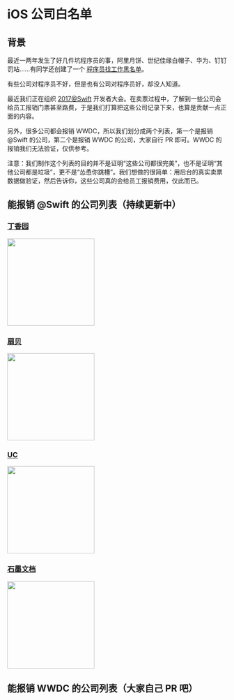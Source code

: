 # iOS 公司白名单

## 背景

最近一两年发生了好几件坑程序员的事，阿里月饼、世纪佳缘白帽子、华为、钉钉罚站……有同学还创建了一个 [程序员找工作黑名单](https://github.com/shengxinjing/programmer-job-blacklist)。

有些公司对程序员不好，但是也有公司对程序员好，却没人知道。

最近我们正在组织 [2017@Swift](http://atswift.io) 开发者大会。在卖票过程中，了解到一些公司会给员工报销门票甚至路费，于是我们打算把这些公司记录下来，也算是贡献一点正面的内容。

另外，很多公司都会报销 WWDC，所以我们划分成两个列表，第一个是报销 @Swift 的公司，第二个是报销 WWDC 的公司，大家自行 PR 即可。WWDC 的报销我们无法验证，仅供参考。

注意：我们制作这个列表的目的并不是证明“这些公司都很完美”，也不是证明“其他公司都是垃圾”，更不是“怂恿你跳槽”。我们想做的很简单：用后台的真实卖票数据做验证，然后告诉你，这些公司真的会给员工报销费用，仅此而已。

## 能报销 @Swift 的公司列表（持续更新中）

### [丁香园](http://www.dxy.cn/)

<img src="http://assets.dxycdn.com/app/dxy/img/logo@2x2.png" width="200">

### [扇贝](https://www.shanbay.com/)

<img src="https://static.baydn.com/static/img/logo_v5.png" width="200">


### [UC](http://www.uc.cn/)

<img src="http://www.uc.cn/images1_4/uclogo.png" width="200">


### [石墨文档](https://shimo.im/)

<img src="https://pubu.im/img/partners/shimo.png" width="200">

## 能报销 WWDC 的公司列表（大家自己 PR 吧）

